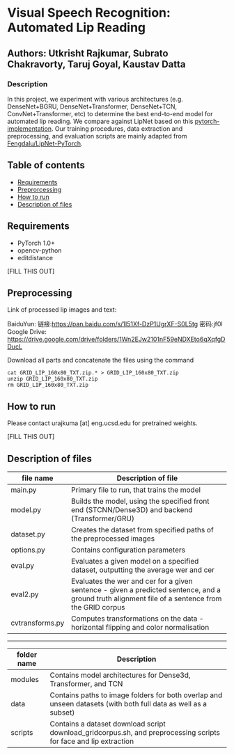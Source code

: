 
# Visual Speech Recognition: Automated Lip Reading

## Authors: Utkrisht Rajkumar, Subrato Chakravorty, Taruj Goyal, Kaustav Datta

### Description

In this project, we experiment with various architectures (e.g. DenseNet+BGRU, DenseNet+Transformer, DenseNet+TCN, ConvNet+Transformer, etc) to determine the best end-to-end model for automated lip reading. We compare against LipNet based on this [pytorch-implementation](https://github.com/Fengdalu/LipNet-PyTorch). Our training procedures, data extraction and preprocessing, and evaluation scripts are mainly adapted from [Fengdalu/LipNet-PyTorch](Fengdalu/LipNet-PyTorch). 

## Table of contents

- [Requirements](#requirements)
- [Preprorcessing](#preprocessing)
- [How to run](#run)
- [Description of files](#description)

## Requirements <a name="requirements"></a>
* PyTorch 1.0+
* opencv-python
* editdistance

[FILL THIS OUT]

## Preprocessing <a name="preprocessing"></a>

Link of processed lip images and text: 

BaiduYun: 链接:https://pan.baidu.com/s/1I51Xf-DzP1UgrXF-S0L5tg  密码:jf0l
Google Drive: https://drive.google.com/drive/folders/1Wn2EJw2101nF59eNDXEto6qXqfgDDucL

Download all parts and concatenate the files using the command 

```
cat GRID_LIP_160x80_TXT.zip.* > GRID_LIP_160x80_TXT.zip
unzip GRID_LIP_160x80_TXT.zip
rm GRID_LIP_160x80_TXT.zip
```

## How to run  <a name="run"></a>

Please contact urajkuma [at] eng.ucsd.edu for pretrained weights.

[FILL THIS OUT]

## Description of files  <a name="description"></a>
 

file name | Description of file 
--- | ---
main.py | Primary file to run, that trains the model
model.py | Builds the model, using the specified front end (STCNN/Dense3D) and backend (Transformer/GRU)
dataset.py | Creates the dataset from specified paths of the preprocessed images
options.py | Contains configuration parameters
eval.py | Evaluates a given model on a specified dataset, outputting the average wer and cer
eval2.py | Evaluates the wer and cer for a given sentence - given a predicted sentence, and a ground truth alignment file of a sentence from the GRID corpus
cvtransforms.py | Computes transformations on the data - horizontal flipping and color normalisation


------------------------------------------------------------------------

folder name | Description
--- | ---
modules | Contains model architectures for Dense3d, Transformer, and TCN
data | Contains paths to image folders for both overlap and unseen datasets (with both full data as well as a subset)
scripts | Contains a dataset download script download_gridcorpus.sh, and preprocessing scripts for face and lip extraction


